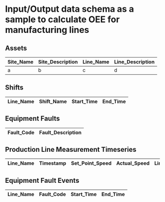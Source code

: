 # Input/Output data schema as a sample to calculate OEE for manufacturing lines

## Assets

| Site_Name | Site_Description | Line_Name | Line_Description |
| :-------- | :--------------- | :-------- | :--------------- |
| a         | b                | c         | d                |

## Shifts

| Line_Name | Shift_Name | Start_Time | End_Time |
| :-------- | :--------- | :--------- | :------- |

## Equipment Faults

| Fault_Code | Fault_Description |
| :--------- | :---------------- |

## Production Line Measurement Timeseries

| Line_Name | Timestamp | Set_Point_Speed | Actual_Speed | Line_Pass_Fail | Machine1_Pass_Fail | Machine2_Pass_Fail | Machine3_Pass_Fail |
| :-------- | :-------- | :-------------- | :----------- | :------------- | :----------------- | :----------------- | :----------------- |

## Equipment Fault Events

| Line_Name | Fault_Code | Start_Time | End_Time |
| :-------- | :--------- | :--------- | :------- |
